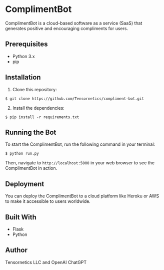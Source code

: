 # ComplimentBot

ComplimentBot is a cloud-based software as a service (SaaS) that generates positive and encouraging compliments for users.

## Prerequisites

- Python 3.x
- pip

## Installation

1. Clone this repository:

```
$ git clone https://github.com/Tensornetics/compliment-bot.git
```

2. Install the dependencies:

```
$ pip install -r requirements.txt
```

## Running the Bot

To start the ComplimentBot, run the following command in your terminal:

```
$ python run.py
```

Then, navigate to `http://localhost:5000` in your web browser to see the ComplimentBot in action.

## Deployment

You can deploy the ComplimentBot to a cloud platform like Heroku or AWS to make it accessible to users worldwide.

## Built With

- Flask
- Python

## Author

Tensornetics LLC and OpenAI ChatGPT
